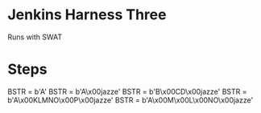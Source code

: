 # Jenkins Harness Three
Runs with SWAT

# Steps
BSTR = b'A'
BSTR = b'A\x00jazze'
BSTR = b'B\x00CD\x00jazze'
BSTR = b'A\x00KLMNO\x00P\x00jazze'
BSTR = b'A\x00M\x00L\x00NO\x00jazze'


